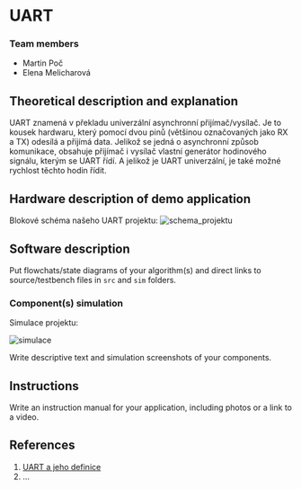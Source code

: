 
# UART

### Team members

* Martin Poč 
* Elena Melicharová 


## Theoretical description and explanation

UART znamená v překladu univerzální asynchronní přijímač/vysílač. Je to kousek hardwaru, který pomocí dvou pinů (většinou označovaných jako RX a TX) odesílá a přijímá data. Jelikož se jedná o asynchronní způsob komunikace, obsahuje přijímač i vysílač vlastní generátor hodinového signálu, kterým se UART řídí. A jelikož je UART univerzální, je také možné rychlost těchto hodin řídit.

## Hardware description of demo application

Blokové schéma našeho UART projektu:
![schema_projektu](https://user-images.githubusercontent.com/124675731/235494345-95cdc9f5-c5ab-4499-8648-8e219bd22079.png)


## Software description

Put flowchats/state diagrams of your algorithm(s) and direct links to source/testbench files in `src` and `sim` folders. 

### Component(s) simulation

Simulace projektu:

![simulace](https://user-images.githubusercontent.com/124675731/235498417-585c4e42-5c76-4d58-83c0-33b1e89fee9c.png)

Write descriptive text and simulation screenshots of your components.

## Instructions

Write an instruction manual for your application, including photos or a link to a video.

## References

1. [UART a jeho definice](https://uart.cz/139/arduino-a-seriova-komunikace/)
2. ...
